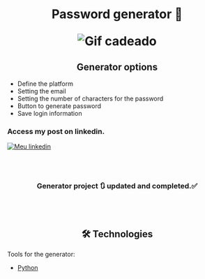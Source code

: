 <h1 align="center">
Password generator 🔐
<p>
<p>

  ![Gif cadeado](https://user-images.githubusercontent.com/106255930/215228246-1d596b71-0837-4167-a02a-8e7d8dbc38ae.gif)
</h1>

<h2 align="center">
Generator options
</h2>

- Define the platform
- Setting the email
- Setting the number of characters for the password
- Button to generate password
- Save login information

<h3>Access my post on linkedin.</h3>

[![Meu linkedin](https://img.shields.io/badge/LinkedIn-0077B5?style=for-the-badge&logo=linkedin&logoColor=white)](https://www.linkedin.com/feed/update/urn:li:activity:7024170102614802432/)

<br>
<br>

<h3 align="center"> 
	Generator project 🔃 updated and completed.✅
</h3>

<br>
<br>

<h2 align="center">
 🛠 Technologies
</h2>

Tools for the generator:

- [Python](https://www.python.org/)
